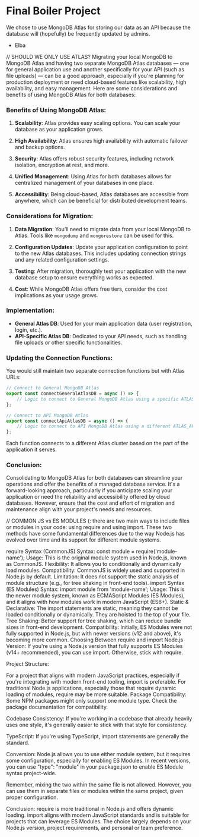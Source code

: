 # Final Boiler Project

We chose to use MongoDB Atlas for storing our data as an API because the database will (hopefully) be frequently updated by admins.
- Elba





// SHOULD WE ONLY USE ATLAS?
Migrating your local MongoDB to MongoDB Atlas and having two separate MongoDB Atlas databases — one for general application use and another specifically for your API (such as file uploads) — can be a good approach, especially if you're planning for production deployment or need cloud-based features like scalability, high availability, and easy management. Here are some considerations and benefits of using MongoDB Atlas for both databases:

### Benefits of Using MongoDB Atlas:

1. **Scalability**: Atlas provides easy scaling options. You can scale your database as your application grows.

2. **High Availability**: Atlas ensures high availability with automatic failover and backup options.

3. **Security**: Atlas offers robust security features, including network isolation, encryption at rest, and more.

4. **Unified Management**: Using Atlas for both databases allows for centralized management of your databases in one place.

5. **Accessibility**: Being cloud-based, Atlas databases are accessible from anywhere, which can be beneficial for distributed development teams.

### Considerations for Migration:

1. **Data Migration**: You’ll need to migrate data from your local MongoDB to Atlas. Tools like `mongodump` and `mongorestore` can be used for this.

2. **Configuration Updates**: Update your application configuration to point to the new Atlas databases. This includes updating connection strings and any related configuration settings.

3. **Testing**: After migration, thoroughly test your application with the new database setup to ensure everything works as expected.

4. **Cost**: While MongoDB Atlas offers free tiers, consider the cost implications as your usage grows.

### Implementation:

- **General Atlas DB**: Used for your main application data (user registration, login, etc.).
- **API-Specific Atlas DB**: Dedicated to your API needs, such as handling file uploads or other specific functionalities.

### Updating the Connection Functions:

You would still maintain two separate connection functions but with Atlas URLs:

```javascript
// Connect to General MongoDB Atlas
export const connectGeneralAtlasDB = async () => {
    // Logic to connect to General MongoDB Atlas using a specific ATLAS_URL
};

// Connect to API MongoDB Atlas
export const connectApiAtlasDB = async () => {
    // Logic to connect to API MongoDB Atlas using a different ATLAS_API_URL
};
```

Each function connects to a different Atlas cluster based on the part of the application it serves.

### Conclusion:

Consolidating to MongoDB Atlas for both databases can streamline your operations and offer the benefits of a managed database service. It's a forward-looking approach, particularly if you anticipate scaling your application or need the reliability and accessibility offered by cloud databases. However, ensure that the cost and effort of migration and maintenance align with your project's needs and resources.



// COMMON JS vs ES MODULES (:
there are two main ways to include files or modules in your code: using require and using import. These two methods have some fundamental differences due to the way Node.js has evolved over time and its support for different module systems.

require Syntax (CommonJS)
Syntax: const module = require('module-name');
Usage: This is the original module system used in Node.js, known as CommonJS.
Flexibility: It allows you to conditionally and dynamically load modules.
Compatibility: CommonJS is widely used and supported in Node.js by default.
Limitation: It does not support the static analysis of module structure (e.g., for tree shaking in front-end tools).
import Syntax (ES Modules)
Syntax: import module from 'module-name';
Usage: This is the newer module system, known as ECMAScript Modules (ES Modules), and it aligns with how modules work in modern JavaScript (ES6+).
Static & Declarative: The import statements are static, meaning they cannot be loaded conditionally or dynamically. They are hoisted to the top of your file.
Tree Shaking: Better support for tree shaking, which can reduce bundle sizes in front-end development.
Compatibility: Initially, ES Modules were not fully supported in Node.js, but with newer versions (v12 and above), it's becoming more common.
Choosing Between require and import
Node.js Version: If you're using a Node.js version that fully supports ES Modules (v14+ recommended), you can use import. Otherwise, stick with require.

Project Structure:

For a project that aligns with modern JavaScript practices, especially if you're integrating with modern front-end tooling, import is preferable.
For traditional Node.js applications, especially those that require dynamic loading of modules, require may be more suitable.
Package Compatibility: Some NPM packages might only support one module type. Check the package documentation for compatibility.

Codebase Consistency: If you're working in a codebase that already heavily uses one style, it's generally easier to stick with that style for consistency.

TypeScript: If you're using TypeScript, import statements are generally the standard.

Conversion:
Node.js allows you to use either module system, but it requires some configuration, especially for enabling ES Modules. In recent versions, you can use "type": "module" in your package.json to enable ES Module syntax project-wide.

Remember, mixing the two within the same file is not allowed. However, you can use them in separate files or modules within the same project, given proper configuration.

Conclusion:
require is more traditional in Node.js and offers dynamic loading.
import aligns with modern JavaScript standards and is suitable for projects that can leverage ES Modules.
The choice largely depends on your Node.js version, project requirements, and personal or team preference.





























